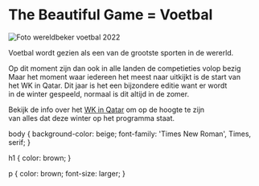 <!DOCTYPE html>
<html lang="nl">
<head>
    <meta charset="UTF-8">
    <meta name="viewport" content="width=device-width, initial-scale=1.0">
    <title>The Beautiful Game</title>
    <link rel="stylesheet" href="css/main.css">
</head>
<body>
    <h1>The Beautiful Game = Voetbal</h1>
    <img src="https://www.rtlnieuws.nl/sites/default/files/styles/liggend/public/content/images/2019/09/03/logo_qatar.png?h=ab94ba44&itok=fKm-2tw7" alt="Foto wereldbeker voetbal 2022" />
    <p>Voetbal wordt gezien als een van de grootste sporten in de wererld.</p>
    <p>Op dit moment zijn dan ook in alle landen de competieties volop bezig<br />
        Maar het moment waar iedereen het meest naar uitkijkt is de start van <br />
        het WK in Qatar. Dit jaar is het een bijzondere editie want er wordt <br />
        in de winter gespeeld, normaal is dit altijd in de zomer.</p>
    <p>Bekijk de info over het <a href= "https://www.qatarwk2022.com"> WK in Qatar</a> om op de hoogte te zijn <br />
    van alles dat deze winter op het programma staat. </p>
</body>
</html>



body {
    background-color: beige;
    font-family: 'Times New Roman', Times, serif;
}

h1 {
    color: brown;
}

p {
    color: brown;
    font-size: larger;
}
